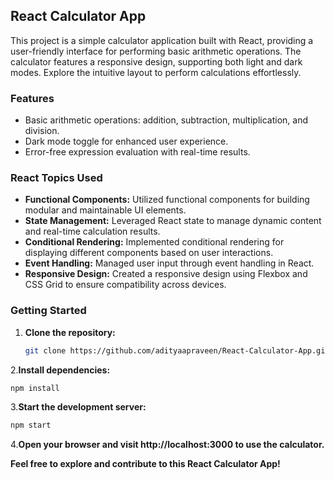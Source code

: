 ## React Calculator App

This project is a simple calculator application built with React, providing a user-friendly interface for performing basic arithmetic operations. The calculator features a responsive design, supporting both light and dark modes. Explore the intuitive layout to perform calculations effortlessly.

### Features

- Basic arithmetic operations: addition, subtraction, multiplication, and division.
- Dark mode toggle for enhanced user experience.
- Error-free expression evaluation with real-time results.

### React Topics Used

- **Functional Components:** Utilized functional components for building modular and maintainable UI elements.
- **State Management:** Leveraged React state to manage dynamic content and real-time calculation results.
- **Conditional Rendering:** Implemented conditional rendering for displaying different components based on user interactions.
- **Event Handling:** Managed user input through event handling in React.
- **Responsive Design:** Created a responsive design using Flexbox and CSS Grid to ensure compatibility across devices.


### Getting Started

1. **Clone the repository:**

   ```bash
   git clone https://github.com/adityaapraveen/React-Calculator-App.git
    ```
2.**Install dependencies:**

   ```bash
   npm install
   ```
3.**Start the development server:**

  ```bash
  npm start
  ```
4.**Open your browser and visit http://localhost:3000 to use the calculator.**

**Feel free to explore and contribute to this React Calculator App!**



